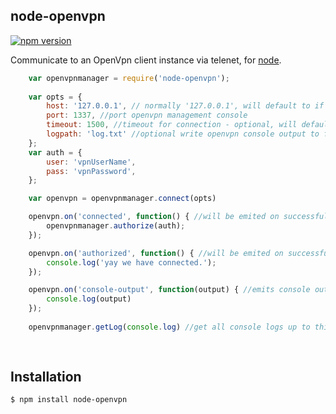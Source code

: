 node-openvpn
--------------

[![npm version](https://badge.fury.io/js/node-openvpn.svg)](http://badge.fury.io/js/node-openvpn)



 Communicate to an OpenVpn client instance via telenet, for [node](http://nodejs.org).

  

```js
	var openvpnmanager = require('node-openvpn');
    
	var opts = {
        host: '127.0.0.1', // normally '127.0.0.1', will default to if undefined 
        port: 1337, //port openvpn management console
        timeout: 1500, //timeout for connection - optional, will default to 1500ms if undefined
        logpath: 'log.txt' //optional write openvpn console output to file, can be relative path or absolute 
    };
    var auth = {
        user: 'vpnUserName', 
        pass: 'vpnPassword', 
    };

    var openvpn = openvpnmanager.connect(opts)

    openvpn.on('connected', function() { //will be emited on successful interfacing with openvpn instance
        openvpnmanager.authorize(auth);
    });

    openvpn.on('authorized', function() { //will be emited on successful connection of vpn. 
        console.log('yay we have connected.');
    });

    openvpn.on('console-output', function(output) { //emits console output of openvpn instance as a array
        console.log(output)
    });
    
    openvpnmanager.getLog(console.log) //get all console logs up to this point
    
    
```

## Installation

```bash
$ npm install node-openvpn
```

